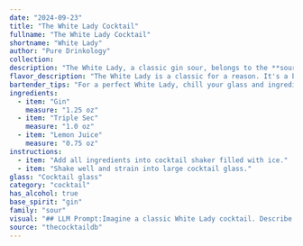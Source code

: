 ```yaml
---
date: "2024-09-23"
title: "The White Lady Cocktail"
fullname: "The White Lady Cocktail"
shortname: "White Lady"
author: "Pure Drinkology"
collection:
description: "The White Lady, a classic gin sour, belongs to the **sour family**, characterized by a base spirit, citrus juice, and sweetener. Originating in the 1920s at Harry's New York Bar in Paris, it's a refreshing and tart cocktail with a rich history. "
flavor_description: "The White Lady is a classic for a reason. It's a beautifully balanced blend of citrus and gin, with a refreshing, tart sweetness. The lemon juice provides the acidity, the Triple Sec adds a subtle orange flavor and sweetness, and the gin rounds it all out with its botanical notes. It's light and crisp, making it a perfect cocktail for any occasion. "
bartender_tips: "For a perfect White Lady, chill your glass and ingredients beforehand. Shake vigorously with ice to ensure proper dilution and a frosty texture. Use fresh lemon juice for optimal flavor. Strain into the chilled glass and garnish with a lemon twist.  Don't over-shake or you'll get a cloudy cocktail. "
ingredients:
  - item: "Gin"
    measure: "1.25 oz"
  - item: "Triple Sec"
    measure: "1.0 oz"
  - item: "Lemon Juice"
    measure: "0.75 oz"
instructions:
  - item: "Add all ingredients into cocktail shaker filled with ice."
  - item: "Shake well and strain into large cocktail glass."
glass: "Cocktail glass"
category: "cocktail"
has_alcohol: true
base_spirit: "gin"
family: "sour"
visual: "## LLM Prompt:Imagine a classic White Lady cocktail. Describe its appearance in detail, focusing on:* **Color:** What shade of white is the cocktail? Does it have any hints of yellow or transparency?* **Texture:** Is it clear, cloudy, or slightly hazy? How about the foam or froth on top, if any?* **Garnish:**  What kind of garnish is commonly used with a White Lady? How does it complement the color and texture of the drink? * **Glassware:** What type of glass is the cocktail typically served in? How does the shape of the glass enhance the visual appeal? Remember to use vivid and descriptive language to paint a picture of the White Lady's appearance in the reader's mind. "
source: "thecocktaildb"
---
```


